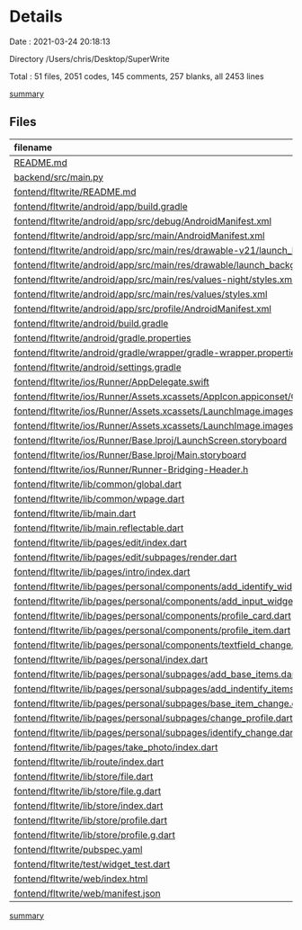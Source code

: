 # Details

Date : 2021-03-24 20:18:13

Directory /Users/chris/Desktop/SuperWrite

Total : 51 files,  2051 codes, 145 comments, 257 blanks, all 2453 lines

[summary](results.md)

## Files
| filename | language | code | comment | blank | total |
| :--- | :--- | ---: | ---: | ---: | ---: |
| [README.md](/README.md) | Markdown | 2 | 0 | 1 | 3 |
| [backend/src/main.py](/backend/src/main.py) | Python | 59 | 16 | 17 | 92 |
| [fontend/fltwrite/README.md](/fontend/fltwrite/README.md) | Markdown | 10 | 0 | 7 | 17 |
| [fontend/fltwrite/android/app/build.gradle](/fontend/fltwrite/android/app/build.gradle) | Groovy | 46 | 3 | 11 | 60 |
| [fontend/fltwrite/android/app/src/debug/AndroidManifest.xml](/fontend/fltwrite/android/app/src/debug/AndroidManifest.xml) | XML | 4 | 3 | 1 | 8 |
| [fontend/fltwrite/android/app/src/main/AndroidManifest.xml](/fontend/fltwrite/android/app/src/main/AndroidManifest.xml) | XML | 30 | 11 | 1 | 42 |
| [fontend/fltwrite/android/app/src/main/res/drawable-v21/launch_background.xml](/fontend/fltwrite/android/app/src/main/res/drawable-v21/launch_background.xml) | XML | 4 | 7 | 2 | 13 |
| [fontend/fltwrite/android/app/src/main/res/drawable/launch_background.xml](/fontend/fltwrite/android/app/src/main/res/drawable/launch_background.xml) | XML | 4 | 7 | 2 | 13 |
| [fontend/fltwrite/android/app/src/main/res/values-night/styles.xml](/fontend/fltwrite/android/app/src/main/res/values-night/styles.xml) | XML | 9 | 9 | 1 | 19 |
| [fontend/fltwrite/android/app/src/main/res/values/styles.xml](/fontend/fltwrite/android/app/src/main/res/values/styles.xml) | XML | 9 | 9 | 1 | 19 |
| [fontend/fltwrite/android/app/src/profile/AndroidManifest.xml](/fontend/fltwrite/android/app/src/profile/AndroidManifest.xml) | XML | 4 | 3 | 1 | 8 |
| [fontend/fltwrite/android/build.gradle](/fontend/fltwrite/android/build.gradle) | Groovy | 27 | 0 | 5 | 32 |
| [fontend/fltwrite/android/gradle.properties](/fontend/fltwrite/android/gradle.properties) | Properties | 3 | 0 | 1 | 4 |
| [fontend/fltwrite/android/gradle/wrapper/gradle-wrapper.properties](/fontend/fltwrite/android/gradle/wrapper/gradle-wrapper.properties) | Properties | 5 | 1 | 1 | 7 |
| [fontend/fltwrite/android/settings.gradle](/fontend/fltwrite/android/settings.gradle) | Groovy | 8 | 0 | 4 | 12 |
| [fontend/fltwrite/ios/Runner/AppDelegate.swift](/fontend/fltwrite/ios/Runner/AppDelegate.swift) | Swift | 12 | 0 | 2 | 14 |
| [fontend/fltwrite/ios/Runner/Assets.xcassets/AppIcon.appiconset/Contents.json](/fontend/fltwrite/ios/Runner/Assets.xcassets/AppIcon.appiconset/Contents.json) | JSON | 122 | 0 | 1 | 123 |
| [fontend/fltwrite/ios/Runner/Assets.xcassets/LaunchImage.imageset/Contents.json](/fontend/fltwrite/ios/Runner/Assets.xcassets/LaunchImage.imageset/Contents.json) | JSON | 23 | 0 | 1 | 24 |
| [fontend/fltwrite/ios/Runner/Assets.xcassets/LaunchImage.imageset/README.md](/fontend/fltwrite/ios/Runner/Assets.xcassets/LaunchImage.imageset/README.md) | Markdown | 3 | 0 | 2 | 5 |
| [fontend/fltwrite/ios/Runner/Base.lproj/LaunchScreen.storyboard](/fontend/fltwrite/ios/Runner/Base.lproj/LaunchScreen.storyboard) | XML | 36 | 1 | 1 | 38 |
| [fontend/fltwrite/ios/Runner/Base.lproj/Main.storyboard](/fontend/fltwrite/ios/Runner/Base.lproj/Main.storyboard) | XML | 25 | 1 | 1 | 27 |
| [fontend/fltwrite/ios/Runner/Runner-Bridging-Header.h](/fontend/fltwrite/ios/Runner/Runner-Bridging-Header.h) | C++ | 1 | 0 | 1 | 2 |
| [fontend/fltwrite/lib/common/global.dart](/fontend/fltwrite/lib/common/global.dart) | Dart | 31 | 0 | 5 | 36 |
| [fontend/fltwrite/lib/common/wpage.dart](/fontend/fltwrite/lib/common/wpage.dart) | Dart | 94 | 2 | 13 | 109 |
| [fontend/fltwrite/lib/main.dart](/fontend/fltwrite/lib/main.dart) | Dart | 34 | 0 | 3 | 37 |
| [fontend/fltwrite/lib/main.reflectable.dart](/fontend/fltwrite/lib/main.reflectable.dart) | Dart | 0 | 1 | 0 | 1 |
| [fontend/fltwrite/lib/pages/edit/index.dart](/fontend/fltwrite/lib/pages/edit/index.dart) | Dart | 102 | 5 | 15 | 122 |
| [fontend/fltwrite/lib/pages/edit/subpages/render.dart](/fontend/fltwrite/lib/pages/edit/subpages/render.dart) | Dart | 55 | 0 | 6 | 61 |
| [fontend/fltwrite/lib/pages/intro/index.dart](/fontend/fltwrite/lib/pages/intro/index.dart) | Dart | 24 | 0 | 4 | 28 |
| [fontend/fltwrite/lib/pages/personal/components/add_identify_widget.dart](/fontend/fltwrite/lib/pages/personal/components/add_identify_widget.dart) | Dart | 28 | 0 | 3 | 31 |
| [fontend/fltwrite/lib/pages/personal/components/add_input_widget.dart](/fontend/fltwrite/lib/pages/personal/components/add_input_widget.dart) | Dart | 42 | 0 | 3 | 45 |
| [fontend/fltwrite/lib/pages/personal/components/profile_card.dart](/fontend/fltwrite/lib/pages/personal/components/profile_card.dart) | Dart | 77 | 1 | 5 | 83 |
| [fontend/fltwrite/lib/pages/personal/components/profile_item.dart](/fontend/fltwrite/lib/pages/personal/components/profile_item.dart) | Dart | 47 | 0 | 2 | 49 |
| [fontend/fltwrite/lib/pages/personal/components/textfield_change.dart](/fontend/fltwrite/lib/pages/personal/components/textfield_change.dart) | Dart | 61 | 0 | 4 | 65 |
| [fontend/fltwrite/lib/pages/personal/index.dart](/fontend/fltwrite/lib/pages/personal/index.dart) | Dart | 77 | 1 | 6 | 84 |
| [fontend/fltwrite/lib/pages/personal/subpages/add_base_items.dart](/fontend/fltwrite/lib/pages/personal/subpages/add_base_items.dart) | Dart | 91 | 0 | 6 | 97 |
| [fontend/fltwrite/lib/pages/personal/subpages/add_indentify_items.dart](/fontend/fltwrite/lib/pages/personal/subpages/add_indentify_items.dart) | Dart | 87 | 0 | 6 | 93 |
| [fontend/fltwrite/lib/pages/personal/subpages/base_item_change.dart](/fontend/fltwrite/lib/pages/personal/subpages/base_item_change.dart) | Dart | 116 | 2 | 7 | 125 |
| [fontend/fltwrite/lib/pages/personal/subpages/change_profile.dart](/fontend/fltwrite/lib/pages/personal/subpages/change_profile.dart) | Dart | 109 | 5 | 7 | 121 |
| [fontend/fltwrite/lib/pages/personal/subpages/identify_change.dart](/fontend/fltwrite/lib/pages/personal/subpages/identify_change.dart) | Dart | 107 | 1 | 7 | 115 |
| [fontend/fltwrite/lib/pages/take_photo/index.dart](/fontend/fltwrite/lib/pages/take_photo/index.dart) | Dart | 56 | 3 | 8 | 67 |
| [fontend/fltwrite/lib/route/index.dart](/fontend/fltwrite/lib/route/index.dart) | Dart | 23 | 0 | 3 | 26 |
| [fontend/fltwrite/lib/store/file.dart](/fontend/fltwrite/lib/store/file.dart) | Dart | 39 | 0 | 6 | 45 |
| [fontend/fltwrite/lib/store/file.g.dart](/fontend/fltwrite/lib/store/file.g.dart) | Dart | 91 | 5 | 21 | 117 |
| [fontend/fltwrite/lib/store/index.dart](/fontend/fltwrite/lib/store/index.dart) | Dart | 15 | 0 | 3 | 18 |
| [fontend/fltwrite/lib/store/profile.dart](/fontend/fltwrite/lib/store/profile.dart) | Dart | 31 | 0 | 7 | 38 |
| [fontend/fltwrite/lib/store/profile.g.dart](/fontend/fltwrite/lib/store/profile.g.dart) | Dart | 85 | 5 | 22 | 112 |
| [fontend/fltwrite/pubspec.yaml](/fontend/fltwrite/pubspec.yaml) | YAML | 27 | 12 | 8 | 47 |
| [fontend/fltwrite/test/widget_test.dart](/fontend/fltwrite/test/widget_test.dart) | Dart | 7 | 16 | 6 | 29 |
| [fontend/fltwrite/web/index.html](/fontend/fltwrite/web/index.html) | HTML | 26 | 15 | 5 | 46 |
| [fontend/fltwrite/web/manifest.json](/fontend/fltwrite/web/manifest.json) | JSON | 23 | 0 | 1 | 24 |

[summary](results.md)